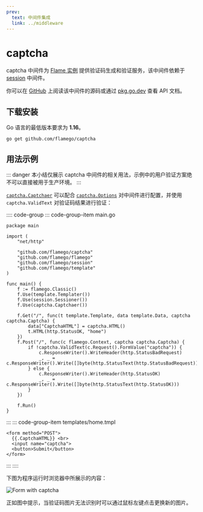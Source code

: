 ```yaml
---
prev:
  text: 中间件集成
  link: ../middleware
---
```


# captcha

captcha 中间件为 [Flame 实例](../core-concepts.md#实例) 提供验证码生成和验证服务，该中间件依赖于 [session](session.md) 中间件。

你可以在 [GitHub](https://github.com/flamego/captcha) 上阅读该中间件的源码或通过 [pkg.go.dev](https://pkg.go.dev/github.com/flamego/captcha?tab=doc) 查看 API 文档。

## 下载安装

Go 语言的最低版本要求为 **1.16**。

```:no-line-numbers
go get github.com/flamego/captcha
```

## 用法示例

::: danger
本小结仅展示 captcha 中间件的相关用法，示例中的用户验证方案绝不可以直接被用于生产环境。
:::

[`captcha.Captchaer`](https://pkg.go.dev/github.com/flamego/captcha#Captchaer) 可以配合 [`captcha.Options`](https://pkg.go.dev/github.com/flamego/captcha#Options) 对中间件进行配置，并使用 `captcha.ValidText` 对验证码结果进行验证：

:::: code-group
::: code-group-item main.go
```go:no-line-numbers{19,23}
package main

import (
	"net/http"

	"github.com/flamego/captcha"
	"github.com/flamego/flamego"
	"github.com/flamego/session"
	"github.com/flamego/template"
)

func main() {
	f := flamego.Classic()
	f.Use(template.Templater())
	f.Use(session.Sessioner())
	f.Use(captcha.Captchaer())

	f.Get("/", func(t template.Template, data template.Data, captcha captcha.Captcha) {
		data["CaptchaHTML"] = captcha.HTML()
		t.HTML(http.StatusOK, "home")
	})
	f.Post("/", func(c flamego.Context, captcha captcha.Captcha) {
		if !captcha.ValidText(c.Request().FormValue("captcha")) {
			c.ResponseWriter().WriteHeader(http.StatusBadRequest)
			_, _ = c.ResponseWriter().Write([]byte(http.StatusText(http.StatusBadRequest)))
		} else {
			c.ResponseWriter().WriteHeader(http.StatusOK)
			_, _ = c.ResponseWriter().Write([]byte(http.StatusText(http.StatusOK)))
		}
	})

	f.Run()
}
```
:::
::: code-group-item templates/home.tmpl
```html:no-line-numbers
<form method="POST">
  {{.CaptchaHTML}} <br>
  <input name="captcha">
  <button>Submit</button>
</form>
```
:::
::::

下图为程序运行时浏览器中所展示的内容：

![Form with captcha](https://user-images.githubusercontent.com/2946214/158567419-9a9556ad-c9d0-48db-b96a-32b9d4b67045.png)

正如图中提示，当验证码图片无法识别时可以通过鼠标左键点击更换新的图片。
